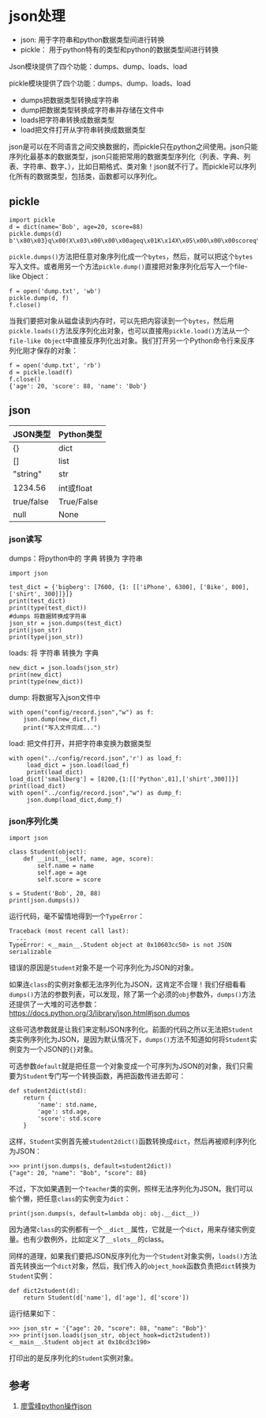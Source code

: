 # json处理

- json: 用于字符串和python数据类型间进行转换
- pickle： 用于python特有的类型和python的数据类型间进行转换

Json模块提供了四个功能：dumps、dump、loads、load

pickle模块提供了四个功能：dumps、dump、loads、load

- dumps把数据类型转换成字符串 
- dump把数据类型转换成字符串并存储在文件中 
- loads把字符串转换成数据类型 
- load把文件打开从字符串转换成数据类型

json是可以在不同语言之间交换数据的，而pickle只在python之间使用。json只能序列化最基本的数据类型，json只能把常用的数据类型序列化（列表、字典、列表、字符串、数字、），比如日期格式、类对象！json就不行了。而pickle可以序列化所有的数据类型，包括类，函数都可以序列化。

## pickle

```
import pickle
d = dict(name='Bob', age=20, score=88)
pickle.dumps(d)
b'\x80\x03}q\x00(X\x03\x00\x00\x00ageq\x01K\x14X\x05\x00\x00\x00scoreq\x02KXX\x04\x00\x00\x00nameq\x03X\x03\x00\x00\x00Bobq\x04u.'
```

`pickle.dumps()`方法把任意对象序列化成一个`bytes`，然后，就可以把这个`bytes`写入文件。或者用另一个方法`pickle.dump()`直接把对象序列化后写入一个file-like Object：

```
f = open('dump.txt', 'wb')
pickle.dump(d, f)
f.close()
```

当我们要把对象从磁盘读到内存时，可以先把内容读到一个`bytes`，然后用`pickle.loads()`方法反序列化出对象，也可以直接用`pickle.load()`方法从一个`file-like Object`中直接反序列化出对象。我们打开另一个Python命令行来反序列化刚才保存的对象：

```
f = open('dump.txt', 'rb')
d = pickle.load(f)
f.close()
{'age': 20, 'score': 88, 'name': 'Bob'}
```

## json

| JSON类型   | Python类型 |
| :--------- | :--------- |
| {}         | dict       |
| []         | list       |
| "string"   | str        |
| 1234.56    | int或float |
| true/false | True/False |
| null       | None       |

### json读写

dumps：将python中的 字典 转换为 字符串

```
import json

test_dict = {'bigberg': [7600, {1: [['iPhone', 6300], ['Bike', 800], ['shirt', 300]]}]}
print(test_dict)
print(type(test_dict))
#dumps 将数据转换成字符串
json_str = json.dumps(test_dict)
print(json_str)
print(type(json_str))
```

loads: 将 字符串 转换为 字典

```
new_dict = json.loads(json_str)
print(new_dict)
print(type(new_dict))
```

dump: 将数据写入json文件中

```
with open("config/record.json","w") as f:
    json.dump(new_dict,f)
    print("写入文件完成...")
```

load: 把文件打开，并把字符串变换为数据类型

```
with open("../config/record.json",'r') as load_f:
     load_dict = json.load(load_f)
     print(load_dict)
load_dict['smallberg'] = [8200,{1:[['Python',81],['shirt',300]]}]
print(load_dict)  
with open("../config/record.json","w") as dump_f:
     json.dump(load_dict,dump_f)
```

### json序列化类

```
import json

class Student(object):
    def __init__(self, name, age, score):
        self.name = name
        self.age = age
        self.score = score

s = Student('Bob', 20, 88)
print(json.dumps(s))
```

运行代码，毫不留情地得到一个`TypeError`：

```
Traceback (most recent call last):
  ...
TypeError: <__main__.Student object at 0x10603cc50> is not JSON serializable
```

错误的原因是`Student`对象不是一个可序列化为JSON的对象。

如果连`class`的实例对象都无法序列化为JSON，这肯定不合理！我们仔细看看`dumps()`方法的参数列表，可以发现，除了第一个必须的`obj`参数外，`dumps()`方法还提供了一大堆的可选参数：https://docs.python.org/3/library/json.html#json.dumps

这些可选参数就是让我们来定制JSON序列化。前面的代码之所以无法把`Student`类实例序列化为JSON，是因为默认情况下，`dumps()`方法不知道如何将`Student`实例变为一个JSON的`{}`对象。

可选参数`default`就是把任意一个对象变成一个可序列为JSON的对象，我们只需要为`Student`专门写一个转换函数，再把函数传进去即可：

```
def student2dict(std):
    return {
        'name': std.name,
        'age': std.age,
        'score': std.score
    }
```

这样，`Student`实例首先被`student2dict()`函数转换成`dict`，然后再被顺利序列化为JSON：

```
>>> print(json.dumps(s, default=student2dict))
{"age": 20, "name": "Bob", "score": 88}
```

不过，下次如果遇到一个`Teacher`类的实例，照样无法序列化为JSON。我们可以偷个懒，把任意`class`的实例变为`dict`：

```
print(json.dumps(s, default=lambda obj: obj.__dict__))
```

因为通常`class`的实例都有一个`__dict__`属性，它就是一个`dict`，用来存储实例变量。也有少数例外，比如定义了`__slots__`的class。

同样的道理，如果我们要把JSON反序列化为一个`Student`对象实例，`loads()`方法首先转换出一个`dict`对象，然后，我们传入的`object_hook`函数负责把`dict`转换为`Student`实例：

```
def dict2student(d):
    return Student(d['name'], d['age'], d['score'])
```

运行结果如下：

```
>>> json_str = '{"age": 20, "score": 88, "name": "Bob"}'
>>> print(json.loads(json_str, object_hook=dict2student))
<__main__.Student object at 0x10cd3c190>
```

打印出的是反序列化的`Student`实例对象。



## 参考

1. [廖雪峰python操作json](https://www.liaoxuefeng.com/wiki/1016959663602400/1017624706151424)

